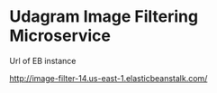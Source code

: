 # Udagram Image Filtering Microservice

Url of EB instance

http://image-filter-14.us-east-1.elasticbeanstalk.com/